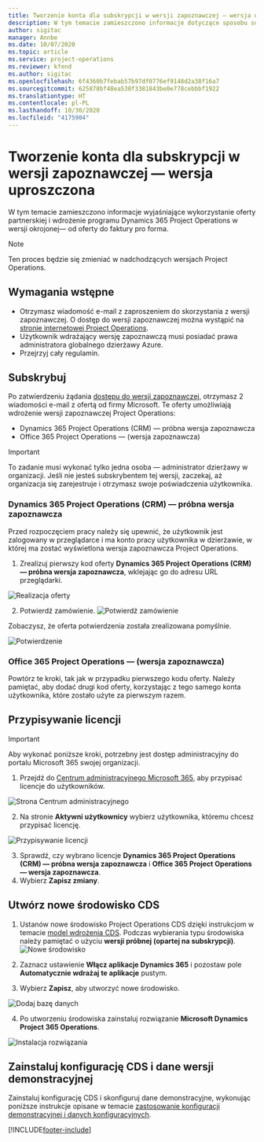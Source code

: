 ```yaml
---
title: Tworzenie konta dla subskrypcji w wersji zapoznawczej — wersja uproszczona
description: W tym temacie zamieszczono informacje dotyczące sposobu subskrypcji programu Project Operations w wersji okrojonej— od oferty do faktury pro forma.
author: sigitac
manager: Annbe
ms.date: 10/07/2020
ms.topic: article
ms.service: project-operations
ms.reviewer: kfend
ms.author: sigitac
ms.openlocfilehash: 6f4360b7febab57b97df0776ef9148d2a38f16a7
ms.sourcegitcommit: 625878bf48ea530f3381843be0e778cebbbf1922
ms.translationtype: HT
ms.contentlocale: pl-PL
ms.lasthandoff: 10/30/2020
ms.locfileid: "4175904"
---
```

# <a name="sign-up-for-a-preview-subscription---lite"></a>Tworzenie konta dla subskrypcji w wersji zapoznawczej — wersja uproszczona 

W tym temacie zamieszczono informacje wyjaśniające wykorzystanie oferty partnerskiej i wdrożenie programu Dynamics 365 Project Operations w wersji okrojonej— od oferty do faktury pro forma.

> [!NOTE]
> Ten proces będzie się zmieniać w nadchodzących wersjach Project Operations.

## <a name="prerequisites"></a>Wymagania wstępne

- Otrzymasz wiadomość e-mail z zaproszeniem do skorzystania z wersji zapoznawczej. O dostęp do wersji zapoznawczej można wystąpić na [stronie internetowej Project Operations](https://dynamics.microsoft.com/en-us/project-operations/overview/).
- Użytkownik wdrażający wersję zapoznawczą musi posiadać prawa administratora globalnego dzierżawy Azure.
- Przejrzyj cały regulamin.

## <a name="subscribe"></a>Subskrybuj

Po zatwierdzeniu żądania [dostępu do wersji zapoznawczej](https://forms.office.com/FormsPro/Pages/ResponsePage.aspx?id=v4j5cvGGr0GRqy180BHbR56j8lZs0FdAvwT75_WNFyxUMkRDV1NYQU5TNjE2VjhKOVBUNVg2R0s1NC4u), otrzymasz 2 wiadomości e-mail z ofertą od firmy Microsoft. Te oferty umożliwiają wdrożenie wersji zapoznawczej Project Operations:

- Dynamics 365 Project Operations (CRM) — próbna wersja zapoznawcza
- Office 365 Project Operations — (wersja zapoznawcza)

> [!IMPORTANT]
> To zadanie musi wykonać tylko jedna osoba — administrator dzierżawy w organizacji. Jeśli nie jesteś subskrybentem tej wersji, zaczekaj, aż organizacja się zarejestruje i otrzymasz swoje poświadczenia użytkownika.

### <a name="dynamics-365-project-operations-crm---preview-trial"></a>Dynamics 365 Project Operations (CRM) — próbna wersja zapoznawcza 

Przed rozpoczęciem pracy należy się upewnić, że użytkownik jest zalogowany w przeglądarce i ma konto pracy użytkownika w dzierżawie, w której ma zostać wyświetlona wersja zapoznawcza Project Operations.

1. Zrealizuj pierwszy kod oferty **Dynamics 365 Project Operations (CRM) — próbna wersja zapoznawcza**, wklejając go do adresu URL przeglądarki.

![Realizacja oferty](./media/16RedeemFirstOfferNew.png)

2. Potwierdź zamówienie.
![Potwierdź zamówienie](./media/17ConfirmOrderNew.png)

Zobaczysz, że oferta potwierdzenia została zrealizowana pomyślnie.

![Potwierdzenie](./media/18OrderConfirmationNew.png)

### <a name="office-365-project-operations---preview-trial"></a>Office 365 Project Operations — (wersja zapoznawcza)

Powtórz te kroki, tak jak w przypadku pierwszego kodu oferty. Należy pamiętać, aby dodać drugi kod oferty, korzystając z tego samego konta użytkownika, które zostało użyte za pierwszym razem.

## <a name="assign-licenses"></a>Przypisywanie licencji

> [!IMPORTANT]
> Aby wykonać poniższe kroki, potrzebny jest dostęp administracyjny do portalu Microsoft 365 swojej organizacji.


1. Przejdź do [Centrum administracyjnego Microsoft 365](https://portal.office.com/), aby przypisać licencje do użytkowników.

![Strona Centrum administracyjnego](./media/14AdminPortal.png)

2. Na stronie **Aktywni użytkownicy** wybierz użytkownika, któremu chcesz przypisać licencję.

![Przypisywanie licencji](./media/15AssignLicenses.png)

3. Sprawdź, czy wybrano licencje **Dynamics 365 Project Operations (CRM) — próbna wersja zapoznawcza** i **Office 365 Project Operations — wersja zapoznawcza**. 
4. Wybierz **Zapisz zmiany**.

## <a name="create-a-new-cds-environment"></a>Utwórz nowe środowisko CDS

1. Ustanów nowe środowisko Project Operations CDS dzięki instrukcjom w temacie [model wdrożenia CDS](lite-deployment.md). Podczas wybierania typu środowiska należy pamiętać o użyciu **wersji próbnej (opartej na subskrypcji)**.
![Nowe środowisko](./media/19CreateEnvironment.png)

2. Zaznacz ustawienie **Włącz aplikacje Dynamics 365** i pozostaw pole **Automatycznie wdrażaj te aplikacje** pustym.  
3. Wybierz **Zapisz**, aby utworzyć nowe środowisko.

![Dodaj bazę danych](./media/20CreateEnvironment1.png)

4. Po utworzeniu środowiska zainstaluj rozwiązanie **Microsoft Dynamics Project 365 Operations**. 

![Instalacja rozwiązania](./media/21InstallSolution.png)

## <a name="install-a-cds-configuration-and-setup-demo-data"></a>Zainstaluj konfigurację CDS i dane wersji demonstracyjnej

Zainstaluj konfigurację CDS i skonfiguruj dane demonstracyjne, wykonując poniższe instrukcje opisane w temacie [zastosowanie konfiguracji demonstracyjnej i danych konfiguracyjnych](lite-apply-demo-setup-config-data.md).


[!INCLUDE[footer-include](../includes/footer-banner.md)]